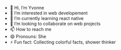 - 👋 Hi, I’m Yvonne
- 👀 I’m interested in web developement
- 🌱 I’m currently learning react native
- 💞️ I’m looking to collaborate on web projects
- 📫 How to reach me 
- 😄 Pronouns: She
- ⚡ Fun fact: Collecting colorful facts, shower thinker

<!---
yvvii/yvvii is a ✨ special ✨ repository because its `README.md` (this file) appears on your GitHub profile.
You can click the Preview link to take a look at your changes.
--->
